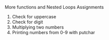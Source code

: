 More functions and Nested Loops Assignments

1. Check for uppercase
2. Check for digit
3. Multiplying two numbers
4. Printing numbers from 0-9 with putchar
